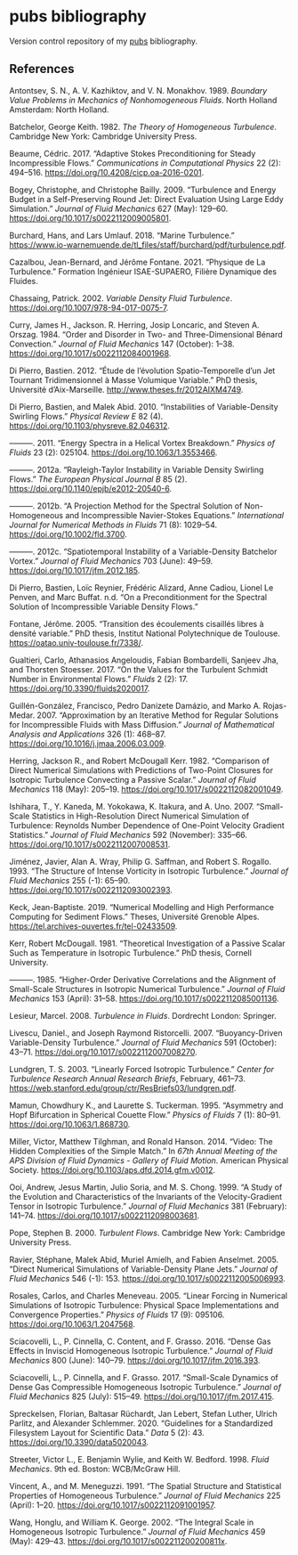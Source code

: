 # pubs bibliography

Version control repository of my [pubs](https://github.com/pubs/pubs)
bibliography.

## References

Antontsev, S. N., A. V. Kazhiktov, and V. N. Monakhov. 1989. _Boundary
Value Problems in Mechanics of Nonhomogeneous Fluids_. North Holland
Amsterdam: North Holland.

Batchelor, George Keith. 1982. _The Theory of Homogeneous Turbulence_.
Cambridge New York: Cambridge University Press.

Beaume, Cédric. 2017. “Adaptive Stokes Preconditioning for Steady
Incompressible Flows.” _Communications in Computational Physics_ 22 (2):
494–516. <https://doi.org/10.4208/cicp.oa-2016-0201>.

Bogey, Christophe, and Christophe Bailly. 2009. “Turbulence and Energy
Budget in a Self-Preserving Round Jet: Direct Evaluation Using Large
Eddy Simulation.” _Journal of Fluid Mechanics_ 627 (May): 129–60.
<https://doi.org/10.1017/s0022112009005801>.

Burchard, Hans, and Lars Umlauf. 2018. “Marine Turbulence.”
<https://www.io-warnemuende.de/tl_files/staff/burchard/pdf/turbulence.pdf>.

Cazalbou, Jean-Bernard, and Jérôme Fontane. 2021. “Physique de La
Turbulence.” Formation Ingénieur ISAE-SUPAERO, Filière Dynamique des
Fluides.

Chassaing, Patrick. 2002. _Variable Density Fluid Turbulence_.
<https://doi.org/10.1007/978-94-017-0075-7>.

Curry, James H., Jackson. R. Herring, Josip Loncaric, and Steven A.
Orszag. 1984. “Order and Disorder in Two- and Three-Dimensional Bénard
Convection.” _Journal of Fluid Mechanics_ 147 (October): 1–38.
<https://doi.org/10.1017/s0022112084001968>.

Di Pierro, Bastien. 2012. “Étude de l’évolution Spatio-Temporelle d’un
Jet Tournant Tridimensionnel à Masse Volumique Variable.” PhD thesis,
Université d’Aix-Marseille. <http://www.theses.fr/2012AIXM4749>.

Di Pierro, Bastien, and Malek Abid. 2010. “Instabilities of
Variable-Density Swirling Flows.” _Physical Review E_ 82 (4).
<https://doi.org/10.1103/physreve.82.046312>.

———. 2011. “Energy Spectra in a Helical Vortex Breakdown.” _Physics of
Fluids_ 23 (2): 025104. <https://doi.org/10.1063/1.3553466>.

———. 2012a. “Rayleigh-Taylor Instability in Variable Density Swirling
Flows.” _The European Physical Journal B_ 85 (2).
<https://doi.org/10.1140/epjb/e2012-20540-6>.

———. 2012b. “A Projection Method for the Spectral Solution of
Non-Homogeneous and Incompressible Navier-Stokes Equations.”
_International Journal for Numerical Methods in Fluids_ 71 (8): 1029–54.
<https://doi.org/10.1002/fld.3700>.

———. 2012c. “Spatiotemporal Instability of a Variable-Density Batchelor
Vortex.” _Journal of Fluid Mechanics_ 703 (June): 49–59.
<https://doi.org/10.1017/jfm.2012.185>.

Di Pierro, Bastien, Loïc Reynier, Frédéric Alizard, Anne Cadiou, Lionel
Le Penven, and Marc Buffat. n.d. “On a Preconditionment for the Spectral
Solution of Incompressible Variable Density Flows.”

Fontane, Jérôme. 2005. “Transition des écoulements cisaillés libres à
densité variable.” PhD thesis, Institut National Polytechnique de
Toulouse. <https://oatao.univ-toulouse.fr/7338/>.

Gualtieri, Carlo, Athanasios Angeloudis, Fabian Bombardelli, Sanjeev
Jha, and Thorsten Stoesser. 2017. “On the Values for the Turbulent
Schmidt Number in Environmental Flows.” _Fluids_ 2 (2): 17.
<https://doi.org/10.3390/fluids2020017>.

Guillén-González, Francisco, Pedro Danizete Damázio, and Marko A.
Rojas-Medar. 2007. “Approximation by an Iterative Method for Regular
Solutions for Incompressible Fluids with Mass Diffusion.” _Journal of
Mathematical Analysis and Applications_ 326 (1): 468–87.
<https://doi.org/10.1016/j.jmaa.2006.03.009>.

Herring, Jackson R., and Robert McDougall Kerr. 1982. “Comparison of
Direct Numerical Simulations with Predictions of Two-Point Closures for
Isotropic Turbulence Convecting a Passive Scalar.” _Journal of Fluid
Mechanics_ 118 (May): 205–19.
<https://doi.org/10.1017/s0022112082001049>.

Ishihara, T., Y. Kaneda, M. Yokokawa, K. Itakura, and A. Uno. 2007.
“Small-Scale Statistics in High-Resolution Direct Numerical Simulation
of Turbulence: Reynolds Number Dependence of One-Point Velocity Gradient
Statistics.” _Journal of Fluid Mechanics_ 592 (November): 335–66.
<https://doi.org/10.1017/s0022112007008531>.

Jiménez, Javier, Alan A. Wray, Philip G. Saffman, and Robert S. Rogallo. 1993. “The Structure of Intense Vorticity in Isotropic Turbulence.”
_Journal of Fluid Mechanics_ 255 (-1): 65–90.
<https://doi.org/10.1017/s0022112093002393>.

Keck, Jean-Baptiste. 2019. “Numerical Modelling and High Performance
Computing for Sediment Flows.” Theses, Université Grenoble Alpes.
<https://tel.archives-ouvertes.fr/tel-02433509>.

Kerr, Robert McDougall. 1981. “Theoretical Investigation of a Passive
Scalar Such as Temperature in Isotropic Turbulence.” PhD thesis, Cornell
University.

———. 1985. “Higher-Order Derivative Correlations and the Alignment of
Small-Scale Structures in Isotropic Numerical Turbulence.” _Journal of
Fluid Mechanics_ 153 (April): 31–58.
<https://doi.org/10.1017/s0022112085001136>.

Lesieur, Marcel. 2008. _Turbulence in Fluids_. Dordrecht London:
Springer.

Livescu, Daniel., and Joseph Raymond Ristorcelli. 2007. “Buoyancy-Driven
Variable-Density Turbulence.” _Journal of Fluid Mechanics_ 591
(October): 43–71. <https://doi.org/10.1017/s0022112007008270>.

Lundgren, T. S. 2003. “Linearly Forced Isotropic Turbulence.” _Center
for Turbulence Research Annual Research Briefs_, February, 461–73.
<https://web.stanford.edu/group/ctr/ResBriefs03/lundgren.pdf>.

Mamun, Chowdhury K., and Laurette S. Tuckerman. 1995. “Asymmetry and
Hopf Bifurcation in Spherical Couette Flow.” _Physics of Fluids_ 7 (1):
80–91. <https://doi.org/10.1063/1.868730>.

Miller, Victor, Matthew Tilghman, and Ronald Hanson. 2014. “Video: The
Hidden Complexities of the Simple Match.” In _67th Annual Meeting of the
APS Division of Fluid Dynamics - Gallery of Fluid Motion_. American
Physical Society. <https://doi.org/10.1103/aps.dfd.2014.gfm.v0012>.

Ooi, Andrew, Jesus Martin, Julio Soria, and M. S. Chong. 1999. “A Study
of the Evolution and Characteristics of the Invariants of the
Velocity-Gradient Tensor in Isotropic Turbulence.” _Journal of Fluid
Mechanics_ 381 (February): 141–74.
<https://doi.org/10.1017/s0022112098003681>.

Pope, Stephen B. 2000. _Turbulent Flows_. Cambridge New York: Cambridge
University Press.

Ravier, Stéphane, Malek Abid, Muriel Amielh, and Fabien Anselmet. 2005.
“Direct Numerical Simulations of Variable-Density Plane Jets.” _Journal
of Fluid Mechanics_ 546 (-1): 153.
<https://doi.org/10.1017/s0022112005006993>.

Rosales, Carlos, and Charles Meneveau. 2005. “Linear Forcing in
Numerical Simulations of Isotropic Turbulence: Physical Space
Implementations and Convergence Properties.” _Physics of Fluids_ 17 (9): 095106. <https://doi.org/10.1063/1.2047568>.

Sciacovelli, L., P. Cinnella, C. Content, and F. Grasso. 2016. “Dense
Gas Effects in Inviscid Homogeneous Isotropic Turbulence.” _Journal of
Fluid Mechanics_ 800 (June): 140–79.
<https://doi.org/10.1017/jfm.2016.393>.

Sciacovelli, L., P. Cinnella, and F. Grasso. 2017. “Small-Scale Dynamics
of Dense Gas Compressible Homogeneous Isotropic Turbulence.” _Journal of
Fluid Mechanics_ 825 (July): 515–49.
<https://doi.org/10.1017/jfm.2017.415>.

Spreckelsen, Florian, Baltasar Rüchardt, Jan Lebert, Stefan Luther,
Ulrich Parlitz, and Alexander Schlemmer. 2020. “Guidelines for a
Standardized Filesystem Layout for Scientific Data.” _Data_ 5 (2): 43.
<https://doi.org/10.3390/data5020043>.

Streeter, Victor L., E. Benjamin Wylie, and Keith W. Bedford. 1998.
_Fluid Mechanics_. 9th ed. Boston: WCB/McGraw Hill.

Vincent, A., and M. Meneguzzi. 1991. “The Spatial Structure and
Statistical Properties of Homogeneous Turbulence.” _Journal of Fluid
Mechanics_ 225 (April): 1–20.
<https://doi.org/10.1017/s0022112091001957>.

Wang, Honglu, and William K. George. 2002. “The Integral Scale in
Homogeneous Isotropic Turbulence.” _Journal of Fluid Mechanics_ 459
(May): 429–43. <https://doi.org/10.1017/s002211200200811x>.
